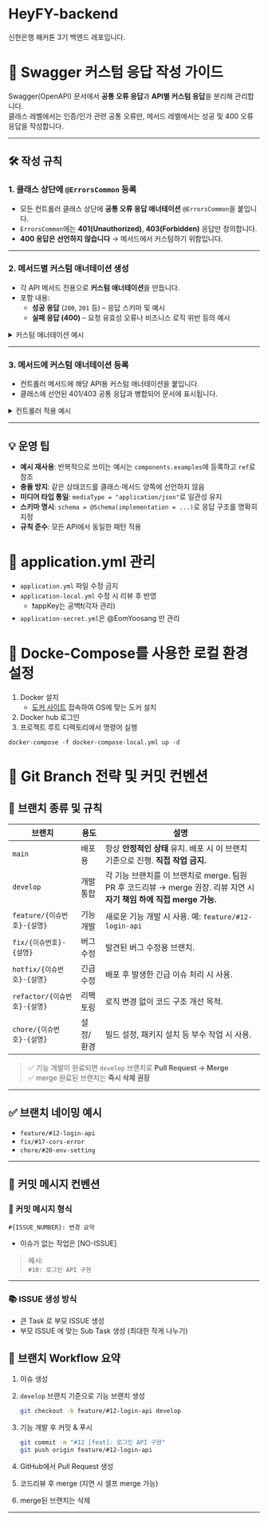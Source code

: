 # HeyFY-backend
신한은행 해커톤 3기 백엔드 레포입니다.

# 📄 Swagger 커스텀 응답 작성 가이드

Swagger(OpenAPI) 문서에서 **공통 오류 응답**과 **API별 커스텀 응답**을 분리해 관리합니다.  
클래스 레벨에서는 인증/인가 관련 공통 오류만, 메서드 레벨에서는 성공 및 400 오류 응답을 작성합니다.

---

## 🛠 작성 규칙

### 1. 클래스 상단에 `@ErrorsCommon` 등록
- 모든 컨트롤러 클래스 상단에 **공통 오류 응답 애너테이션** `@ErrorsCommon`을 붙입니다.
- `ErrorsCommon`에는 **401(Unauthorized)**, **403(Forbidden)** 응답만 정의합니다.
- **400 응답은 선언하지 않습니다** → 메서드에서 커스텀하기 위함입니다.
---

### 2. 메서드별 **커스텀 애너테이션** 생성
- 각 API 메서드 전용으로 **커스텀 애너테이션**을 만듭니다.
- 포함 내용:
    - **성공 응답** (`200`, `201` 등) – 응답 스키마 및 예시
    - **실패 응답 (400)** – 요청 유효성 오류나 비즈니스 로직 위반 등의 예시
<details>
<summary>커스텀 애너테이션 예시</summary>
<div markdown="1">

```java
@Target(ElementType.METHOD)
@Retention(RetentionPolicy.RUNTIME)
@Documented
@ApiResponses({
    // 🔹 성공 응답(메서드별 정의)
    @ApiResponse(
        responseCode = "200",
        description = "메뉴 수정 성공",
        content = @Content(
            mediaType = "application/json",
            schema = @Schema(implementation = ResultSuccessResponseDto.class),
            examples = {
                @ExampleObject(
                    name = "SuccessExample",
                    value = "{\"success\":true,\"message\":\"OK\"}"
                )
            }
        )
    ),
    // 🔹 실패 400 응답(메서드별 커스텀)
    @ApiResponse(
        responseCode = "400",
        description = "잘못된 요청",
        content = @Content(
            mediaType = "application/json",
            schema = @Schema(implementation = ErrorResponse.class),
            examples = {
                // 공통 예시 재사용 (ref만 단독 사용)
                @ExampleObject(ref = "#/components/examples/MissingRequired"),
                @ExampleObject(ref = "#/components/examples/NotParticipant"),
                // 필요 시 인라인 예시 추가
                @ExampleObject(
                    name = "InvalidPrice",
                    value = "{\"code\":4003,\"message\":\"price는 0 이상이어야 합니다.\"}"
                )
            }
        )
    )
})
public @interface ExampleDocs {}
```
</div>
</details>

---

### 3. 메서드에 커스텀 애너테이션 등록
- 컨트롤러 메서드에 해당 API용 커스텀 애너테이션을 붙입니다.
- 클래스에 선언된 401/403 공통 응답과 병합되어 문서에 표시됩니다.
<details>
<summary>컨트롤러 적용 예시</summary>
<div markdown="1">

```java
@ErrorsCommon       // ← 공통 응답(401,403) 등록
@RestController
@RequestMapping(value = "/api/example", produces = MediaType.APPLICATION_JSON_VALUE)
public class ExampleApiController {

    @PatchMapping("/{id}")
    @ExampleDocs    // ← 메서드 전용 메타 애너테이션 등록
    public ResultSuccessResponseDto update(
            @PathVariable Long id,
            @RequestBody RequestDto request
    ) {
        return ResultSuccessResponseDto.ok();
    }
}
```
</div>
</details>

---

## 💡 운영 팁
- **예시 재사용**: 반복적으로 쓰이는 예시는 `components.examples`에 등록하고 `ref`로 참조
- **충돌 방지**: 같은 상태코드를 클래스·메서드 양쪽에 선언하지 않음
- **미디어 타입 통일**: `mediaType = "application/json"`로 일관성 유지
- **스키마 명시**: `schema = @Schema(implementation = ...)`로 응답 구조를 명확히 지정
- **규칙 준수**: 모든 API에서 동일한 패턴 적용

# 🤫 application.yml 관리
- `application.yml` 파일 수정 금지
- `application-local.yml` 수정 시 리뷰 후 반영
  - ❗️appKey는 공백❗️(각자 관리)
- `application-secret.yml`은 @EomYoosang 만 관리

# 🐋 Docke-Compose를 사용한 로컬 환경 설정
1. Docker 설치
   - [도커 사이트](https://www.docker.com/) 접속하여 OS에 맞는 도커 설치
2. Docker hub 로그인
3. 프로젝트 루트 디렉토리에서 명령어 실행
```
docker-compose -f docker-compose-local.yml up -d
```

# 🌿 Git Branch 전략 및 커밋 컨벤션

## 📌 브랜치 종류 및 규칙

| 브랜치 | 용도 | 설명 |
|--------|------|------|
| `main` | 배포용 | 항상 **안정적인 상태** 유지. 배포 시 이 브랜치 기준으로 진행. **직접 작업 금지.** |
| `develop` | 개발 통합 | 각 기능 브랜치를 이 브랜치로 merge. 팀원 PR 후 코드리뷰 → merge 권장. 리뷰 지연 시 **자기 책임 하에 직접 merge 가능.** |
| `feature/{이슈번호}-{설명}` | 기능 개발 | 새로운 기능 개발 시 사용. 예: `feature/#12-login-api` |
| `fix/{이슈번호}-{설명}` | 버그 수정 | 발견된 버그 수정용 브랜치. |
| `hotfix/{이슈번호}-{설명}` | 긴급 수정 | 배포 후 발생한 긴급 이슈 처리 시 사용. |
| `refactor/{이슈번호}-{설명}` | 리팩토링 | 로직 변경 없이 코드 구조 개선 목적. |
| `chore/{이슈번호}-{설명}` | 설정/환경 | 빌드 설정, 패키지 설치 등 부수 작업 시 사용. |

> ✅ 기능 개발이 완료되면 `develop` 브랜치로 **Pull Request → Merge**  
> ✅ merge 완료된 브랜치는 **즉시 삭제 권장**

---

## ✅ 브랜치 네이밍 예시

- `feature/#12-login-api`
- `fix/#17-cors-error`
- `chore/#20-env-setting`

---

## 📝 커밋 메시지 컨벤션

### 🔧 커밋 메시지 형식

```
#{ISSUE_NUMBER}: 변경 요약
```

* 이슈가 없는 작업은 [NO-ISSUE]

> 예시:  
> `#10: 로그인 API 구현`

---

### 📚 ISSUE 생성 방식

-  큰 Task 로 부모 ISSUE 생성
-  부모 ISSUE 에 맞는 Sub Task 생성 (최대한 작게 나누기)


## 🔁 브랜치 Workflow 요약

1. 이슈 생성  
2. `develop` 브랜치 기준으로 기능 브랜치 생성  
   ```bash
   git checkout -b feature/#12-login-api develop
   ```

3. 기능 개발 후 커밋 & 푸시  
   ```bash
   git commit -m "#12 [feat]: 로그인 API 구현"
   git push origin feature/#12-login-api
   ```

4. GitHub에서 Pull Request 생성  
5. 코드리뷰 후 merge (지연 시 셀프 merge 가능)  
6. merge된 브랜치는 삭제  

---
